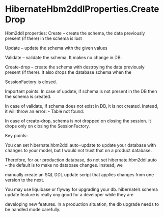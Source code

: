 # HibernateHbm2ddlProperties.CreateDrop

Hbm2ddl properties:
Create – create the schema, the data previously present (if there) in the schema is lost

Update – update the schema with the given values

Validate – validate the schema. It makes no change in DB.

Create-drop – create the schema with destroying the data previously present (if there). It also drops the database schema when the 

SessionFactory is closed.

Important points:
In case of update, if schema is not present in the DB then the schema is created.

In case of validate, if schema does not exist in DB, it is not created. Instead, it will throw an error: - Table not found: <table name>

In case of create-drop, schema is not dropped on closing the session. It drops only on closing the SessionFactory.

Key points:

You can set hibernate.hbm2ddl.auto=update to update your database with changes to your model, but I would not trust that on a product 
database.

Therefore, for our production database, do not set hibernate.hbm2ddl.auto – the default is to make no database changes. Instead, we 

manually create an SQL DDL update script that applies changes from one version to the next.

You may use liquibase or flyway for upgrading your db. hibernate’s schema update feature is really ony good for a developer while they are 

developing new features. In a production situation, the db upgrade needs to be handled mode carefully. 

